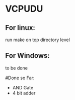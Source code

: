 # VCPUDU

## For linux:

run make on top directory level

## For Windows:

 to be done


#Done so Far:
- AND Gate
- 4 bit adder



